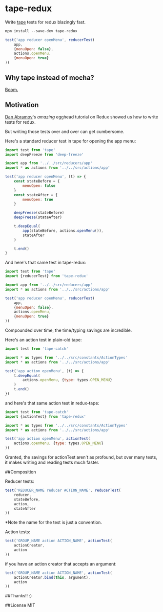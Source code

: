 tape-redux
==========

Write [tape](https://github.com/substack/tape) tests for redux blazingly fast.

```js
npm install --save-dev tape-redux
```

```js
test('app reducer openMenu', reducerTest(
    app,
    {menuOpen: false},
    actions.openMenu,
    {menuOpen: true}
))
```

## Why tape instead of mocha?

[Boom.](https://medium.com/javascript-scene/why-i-use-tape-instead-of-mocha-so-should-you-6aa105d8eaf4#.grafh7q7s)

## Motivation

[Dan Abramov](https://github.com/gaearon/)'s *amazing* egghead tutorial on Redux showed us how to write tests for redux.

But writing those tests over and over can get cumbersome.

Here's a standard reducer test in tape for opening the app menu:

```js
import test from 'tape'
import deepFreeze from 'deep-freeze'

import app from '../../src/reducers/app'
import * as actions from '../../src/actions/app'

test('app reducer openMenu', (t) => {
	const stateBefore = {
		menuOpen: false
	}
	const stateAfter = {
		menuOpen: true
	}

	deepFreeze(stateBefore)
	deepFreeze(stateAfter)

	t.deepEqual(
		app(stateBefore, actions.openMenu()),
		stateAfter
	)

	t.end()
}
```

And here's that same test in tape-redux:

```js
import test from 'tape'
import {reducerTest} from 'tape-redux'

import app from '../../src/reducers/app'
import * as actions from '../../src/actions/app'

test('app reducer openMenu', reducerTest(
	app,
	{menuOpen: false},
	actions.openMenu,
	{menuOpen: true}
))
```

Compounded over time, the time/typing savings are incredible.

Here's an action test in plain-old tape:

```js
import test from 'tape-catch'

import * as types from '../../src/constants/ActionTypes'
import * as actions from '../../src/actions/app'

test('app action openMenu', (t) => {
	t.deepEqual(
		actions.openMenu, {type: types.OPEN_MENU}
	)
	t.end()
})
```

and here's that same action test in redux-tape:

```js
import test from 'tape-catch'
import {actionTest} from 'tape-redux'

import * as types from '../../src/constants/ActionTypes'
import * as actions from '../../src/actions/app'

test('app action openMenu', actionTest(
	actions.openMenu, {type: types.OPEN_MENU}
))
```

Granted, the savings for actionTest aren't as profound, but over many tests, it makes writing and reading tests much faster.

##Composition

Reducer tests:

```js
test('REDUCER_NAME reducer ACTION_NAME', reducerTest(
	reducer,
	stateBefore,
	action,
	stateAfter
))
```

*Note the name for the test is just a convention.

Action tests:

```js
test('GROUP_NAME action ACTION_NAME', actionTest(
	actionCreator,
	action
))
```

if you have an action creator that accepts an argument:

```js
test('GROUP_NAME action ACTION_NAME', actionTest(
	actionCreator.bind(this, argument),
	action
))
```

##Thanks!! :)

##License
MIT
